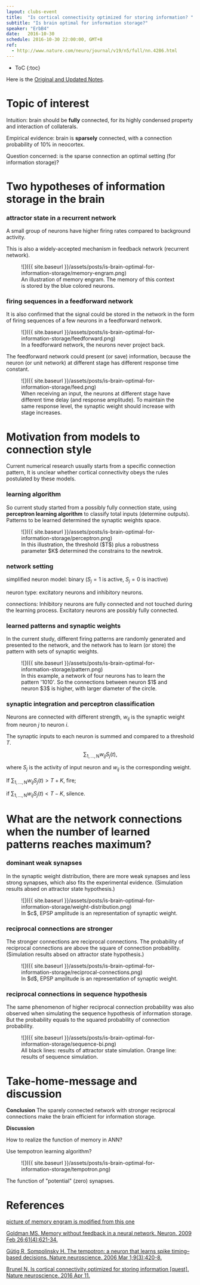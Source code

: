 ```yaml
---
layout: clubs-event
title:  "Is cortical connectivity optimized for storing information? "
subtitle: "Is brain optimal for information storage?"
speaker: "ErbB4"
date:   2016-10-30
schedule: 2016-10-30 22:00:00, GMT+8
ref: 
  - http://www.nature.com/neuro/journal/v19/n5/full/nn.4286.html
---
```




* ToC
{:toc}



Here is the [Original and Updated Notes](http://hanlu.io/blog/is-brain-optimal-for-information-storage/).

# Topic of interest

Intuition: brain should be **fully** connected, for its highly condensed property and interaction of collaterals.

Empirical evidence: brain is **sparsely** connected, with a connection probability of $10\%$ in neocortex.

Question concerned: is the sparse connection an optimal setting (for information storage)?

# Two hypotheses of information storage in the brain

### attractor state in a recurrent network

A small group of neurons have higher firing rates compared to background activity.

This is also a widely-accepted mechanism in feedback network (recurrent network).

<figure markdown="1">
![]({{ site.baseurl }}/assets/posts/is-brain-optimal-for-information-storage/memory-engram.png)
<figcaption>An illustration of memory engram. The memory of this context is stored by the blue colored neurons.</figcaption>
</figure>

### firing sequences in a feedforward network
It is also confirmed that the signal could be stored in the network in the form of firing sequences of a few neurons in a feedforward network.

<figure markdown="1">
![]({{ site.baseurl }}/assets/posts/is-brain-optimal-for-information-storage/feedforward.png)
<figcaption>In a feedforward network, the neurons never project back.</figcaption>
</figure>

The feedforward network could present (or save) information, because the neuron (or unit network) at different stage has different response time constant.

<figure markdown="1">
![]({{ site.baseurl }}/assets/posts/is-brain-optimal-for-information-storage/feed.png)
<figcaption>When receiving an input, the neurons at different stage have different time delay (and response amplitude). To maintain the same response level, the synaptic weight should increase with stage increases. </figcaption>
</figure>

# Motivation from models to connection style

Current numerical research usually starts from a specific connection pattern, It is unclear whether cortical connectivity obeys the rules postulated by these models.

### learning algorithm
So current study started from a possibly fully connection state, using **perceptron learning algorithm** to classify total inputs (determine outputs). Patterns to be learned determined the synaptic weights space.

<figure markdown="1">
![]({{ site.baseurl }}/assets/posts/is-brain-optimal-for-information-storage/perceptron.png)
<figcaption>In this illustration, the threshold ($T$) plus a robustness parameter $K$ determined the constrains to the newtrok.</figcaption>
</figure>

### network setting

simplified neuron model: binary ($S_j = 1$  is active, $S_j = 0$ is inactive)

neuron type: excitatory neurons and inhibitory neurons.

connections: Inhibitory neurons are fully connected and not touched during the learning process. Excitatory neurons are possibly fully connected.

### learned patterns and synaptic weights

In the current study, different firing patterns are randomly generated and presented to the network, and the network has to learn (or store) the pattern with sets of synaptic weights.

<figure markdown="1">
![]({{ site.baseurl }}/assets/posts/is-brain-optimal-for-information-storage/pattern.png)
<figcaption>In this example, a network of four neurons has to learn the pattern '1010'. So the connections between neuron $1$ and neuron $3$ is higher, with larger diameter of the circle.</figcaption>
</figure>

### synaptic integration and perceptron classification

Neurons are connected with different strength, $w_{ij}$ is the synaptic weight from neuron $j$ to neuron $i$.

The synaptic inputs to each neuron is summed and compared to a threshold $T$.

$$
\sum_\mathrm{1,...,N}w_{ij}S_j(t),
$$

where $S_j$ is the activity of input neuron and $w_{ij}$ is the corresponding weight.



If $\sum_\mathrm{1,...,N}w_{ij}S_j(t)>T+K$, fire;

if $\sum_\mathrm{1,...,N}w_{ij}S_j(t)<T-K$, silence.

# What are the network connections when the number of learned patterns reaches maximum?

### dominant weak synapses

In the synaptic weight distribution, there are more weak synapses and less strong synapses, which also fits the experimental evidence. (Simulation results absed on attractor state hypothesis.)

<figure markdown="1">
![]({{ site.baseurl }}/assets/posts/is-brain-optimal-for-information-storage/weight-distribution.png)
<figcaption>In $c$, EPSP amplitude is an representation of synaptic weight.</figcaption>
</figure>

### reciprocal connections are stronger

The stronger connections are reciprocal connections. The probability of reciprocal connections are above the square of connection probability. (Simulation results absed on attractor state hypothesis.)

<figure markdown="1">
![]({{ site.baseurl }}/assets/posts/is-brain-optimal-for-information-storage/reciprocal-connections.png)
<figcaption>In $d$, EPSP amplitude is an representation of synaptic weight.</figcaption>
</figure>

### reciprocal connections in sequence hypothesis
The same phenomenon of higher reciprocal connection probability was also observed when simulating the sequence hypothesis of information storage. But the probability equals to the squared probability of connection probability.

<figure markdown="1">
![]({{ site.baseurl }}/assets/posts/is-brain-optimal-for-information-storage/sequence-bi.png)
<figcaption>All black lines: results of attractor state simulation. Orange line: results of sequence simulation.</figcaption>
</figure>

# Take-home-message and discussion

**Conclusion**  The sparely connected network with stronger reciprocal connections make the brain efficient for information storage.

**Discussion**

How to realize the function of memory in ANN?

Use tempotron learning algorithm?
<figure markdown="1">
![]({{ site.baseurl }}/assets/posts/is-brain-optimal-for-information-storage/tempotron.png)
</figure>

The function of "potential" (zero) synapses.


# References
[picture of memory engram is modified from this one](http://images.google.de/imgres?imgurl=https%3A%2F%2Fmopapersmoproblems.files.wordpress.com%2F2013%2F08%2Fthingaboutredplace.png&imgrefurl=https%3A%2F%2Fmopapersmoproblems.wordpress.com%2Fcategory%2Fspecial-blog-post%2F&h=899&w=1446&tbnid=Pvf3VgLxOqfw9M%3A&docid=8xz2O0-5qrXhKM&ei=pwkVWKraBYLxUoPhh8gJ&tbm=isch&iact=rc&uact=3&dur=331&page=1&start=18&ndsp=27&ved=0ahUKEwjqyaeU8IDQAhWCuBQKHYPwAZkQMwg-KBowGg&bih=654&biw=1517)

[Goldman MS. Memory without feedback in a neural network. Neuron. 2009 Feb 26;61(4):621-34.](http://www.sciencedirect.com/science/article/pii/S0896627308010830)

[Gütig R, Sompolinsky H. The tempotron: a neuron that learns spike timing–based decisions. Nature neuroscience. 2006 Mar 1;9(3):420-8.](http://www.nature.com/neuro/journal/v9/n3/full/nn1643.html)

[Brunel N. Is cortical connectivity optimized for storing information [quest]. Nature neuroscience. 2016 Apr 11.](http://utmemoryclub.com/wp-content/uploads/2013/07/brunel2016.pdf)
